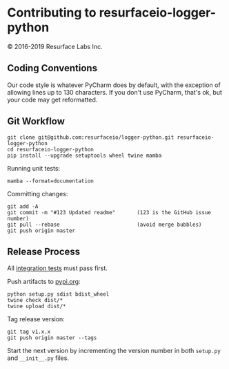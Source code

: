 # Contributing to resurfaceio-logger-python
&copy; 2016-2019 Resurface Labs Inc.

## Coding Conventions

Our code style is whatever PyCharm does by default, with the exception of allowing lines up to 130 characters.
If you don't use PyCharm, that's ok, but your code may get reformatted.

## Git Workflow

```
git clone git@github.com:resurfaceio/logger-python.git resurfaceio-logger-python
cd resurfaceio-logger-python
pip install --upgrade setuptools wheel twine mamba
```

Running unit tests:

```
mamba --format=documentation
```

Committing changes:

```
git add -A
git commit -m "#123 Updated readme"       (123 is the GitHub issue number)
git pull --rebase                         (avoid merge bubbles)
git push origin master
```

## Release Process

All [integration tests](https://github.com/resurfaceio/logger-tests) must pass first.

Push artifacts to [pypi.org](https://pypi.org/):

```
python setup.py sdist bdist_wheel
twine check dist/*
twine upload dist/*
```

Tag release version:

```
git tag v1.x.x
git push origin master --tags
```

Start the next version by incrementing the version number in both `setup.py` and `__init__.py` files.
